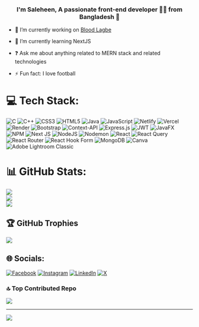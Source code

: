 ### <div align="center">I'm Saleheen, A passionate front-end developer 👨‍💻 from Bangladesh 🚀</div>  
  

- 🔭 I’m currently working on [Blood Lagbe](https://github.com/sakincse21/blood-lagbe-nextjs) 
  

- 🌱 I’m currently learning NextJS 
  

- ❓ Ask me about anything related to MERN stack and related technologies 
  

- ⚡ Fun fact: I love football 
  

# 💻 Tech Stack:
![C](https://img.shields.io/badge/c-%2300599C.svg?style=for-the-badge&logo=c&logoColor=white) ![C++](https://img.shields.io/badge/c++-%2300599C.svg?style=for-the-badge&logo=c%2B%2B&logoColor=white) ![CSS3](https://img.shields.io/badge/css3-%231572B6.svg?style=for-the-badge&logo=css3&logoColor=white) ![HTML5](https://img.shields.io/badge/html5-%23E34F26.svg?style=for-the-badge&logo=html5&logoColor=white) ![Java](https://img.shields.io/badge/java-%23ED8B00.svg?style=for-the-badge&logo=openjdk&logoColor=white) ![JavaScript](https://img.shields.io/badge/javascript-%23323330.svg?style=for-the-badge&logo=javascript&logoColor=%23F7DF1E) ![Netlify](https://img.shields.io/badge/netlify-%23000000.svg?style=for-the-badge&logo=netlify&logoColor=#00C7B7) ![Vercel](https://img.shields.io/badge/vercel-%23000000.svg?style=for-the-badge&logo=vercel&logoColor=white) ![Render](https://img.shields.io/badge/Render-%46E3B7.svg?style=for-the-badge&logo=render&logoColor=white) ![Bootstrap](https://img.shields.io/badge/bootstrap-%238511FA.svg?style=for-the-badge&logo=bootstrap&logoColor=white) ![Context-API](https://img.shields.io/badge/Context--Api-000000?style=for-the-badge&logo=react) ![Express.js](https://img.shields.io/badge/express.js-%23404d59.svg?style=for-the-badge&logo=express&logoColor=%2361DAFB) ![JWT](https://img.shields.io/badge/JWT-black?style=for-the-badge&logo=JSON%20web%20tokens) ![JavaFX](https://img.shields.io/badge/javafx-%23FF0000.svg?style=for-the-badge&logo=javafx&logoColor=white) ![NPM](https://img.shields.io/badge/NPM-%23CB3837.svg?style=for-the-badge&logo=npm&logoColor=white) ![Next JS](https://img.shields.io/badge/Next-black?style=for-the-badge&logo=next.js&logoColor=white) ![NodeJS](https://img.shields.io/badge/node.js-6DA55F?style=for-the-badge&logo=node.js&logoColor=white) ![Nodemon](https://img.shields.io/badge/NODEMON-%23323330.svg?style=for-the-badge&logo=nodemon&logoColor=%BBDEAD) ![React](https://img.shields.io/badge/react-%2320232a.svg?style=for-the-badge&logo=react&logoColor=%2361DAFB) ![React Query](https://img.shields.io/badge/-React%20Query-FF4154?style=for-the-badge&logo=react%20query&logoColor=white) ![React Router](https://img.shields.io/badge/React_Router-CA4245?style=for-the-badge&logo=react-router&logoColor=white) ![React Hook Form](https://img.shields.io/badge/React%20Hook%20Form-%23EC5990.svg?style=for-the-badge&logo=reacthookform&logoColor=white) ![MongoDB](https://img.shields.io/badge/MongoDB-%234ea94b.svg?style=for-the-badge&logo=mongodb&logoColor=white) ![Canva](https://img.shields.io/badge/Canva-%2300C4CC.svg?style=for-the-badge&logo=Canva&logoColor=white) ![Adobe Lightroom Classic](https://img.shields.io/badge/Adobe%20Lightroom%20Classic-31A8FF.svg?style=for-the-badge&logo=Adobe%20Lightroom%20Classic&logoColor=white)
# 📊 GitHub Stats:
![](https://github-readme-stats.vercel.app/api?username=sakincse21&theme=dark&hide_border=false&include_all_commits=true&count_private=false)<br/>
![](https://github-readme-streak-stats.herokuapp.com/?user=sakincse21&theme=dark&hide_border=false)<br/>
![](https://github-readme-stats.vercel.app/api/top-langs/?username=sakincse21&theme=dark&hide_border=false&include_all_commits=true&count_private=false&layout=compact)


## 🏆 GitHub Trophies
![](https://github-profile-trophy.vercel.app/?username=sakincse21&theme=gruvbox&no-frame=false&no-bg=true&margin-w=4)


## 🌐 Socials:
[![Facebook](https://img.shields.io/badge/Facebook-%231877F2.svg?logo=Facebook&logoColor=white)](https://facebook.com/saleheen.sakin) [![Instagram](https://img.shields.io/badge/Instagram-%23E4405F.svg?logo=Instagram&logoColor=white)](https://instagram.com/saleheen.sakin) [![LinkedIn](https://img.shields.io/badge/LinkedIn-%230077B5.svg?logo=linkedin&logoColor=white)](https://linkedin.com/in/saleheen-sakin) [![X](https://img.shields.io/badge/X-black.svg?logo=X&logoColor=white)](https://x.com/iamsakin) 


### 🔝 Top Contributed Repo
![](https://github-contributor-stats.vercel.app/api?username=sakincse21&limit=5&theme=dark&combine_all_yearly_contributions=true)

---
[![](https://visitcount.itsvg.in/api?id=sakincse21&icon=0&color=12)](https://visitcount.itsvg.in)

<!-- Proudly created with GPRM ( https://gprm.itsvg.in ) -->
